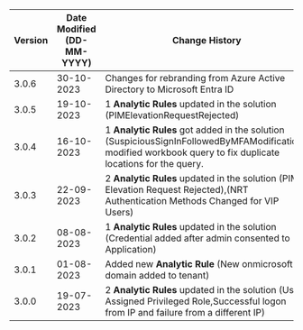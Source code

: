 | **Version** | **Date Modified (DD-MM-YYYY)** | **Change History**                                                                                                                     |
|-------------|--------------------------------|----------------------------------------------------------------------------------------------------------------------------------------|
| 3.0.6       | 30-10-2023                     | Changes for rebranding from Azure Active Directory  to Microsoft Entra ID               |
| 3.0.5       | 19-10-2023                     | 1 **Analytic Rules** updated in the solution (PIMElevationRequestRejected)  | 
| 3.0.4       | 16-10-2023                     | 1 **Analytic Rules** got added in the solution (SuspiciousSignInFollowedByMFAModification), modified workbook query to fix duplicate locations for the query.  |                                                              
| 3.0.3       | 22-09-2023                     | 2 **Analytic Rules** updated in the solution (PIM Elevation Request Rejected),(NRT Authentication Methods Changed for VIP Users)  |
| 3.0.2       | 08-08-2023                     | 1 **Analytic Rules** updated in the solution (Credential added after admin consented to Application)  |
| 3.0.1       | 01-08-2023                     | Added new **Analytic Rule** (New onmicrosoft domain added to tenant)                                                                   |
| 3.0.0       | 19-07-2023                     | 2 **Analytic Rules** updated in the solution (User Assigned Privileged Role,Successful logon from IP and failure from a different IP)  |


